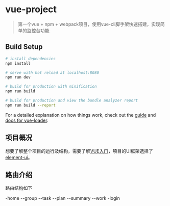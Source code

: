 # vue-project

> 第一个vue + npm + webpack项目，使用vue-cli脚手架快速搭建，实现简单的监控台功能

## Build Setup

``` bash
# install dependencies
npm install

# serve with hot reload at localhost:8080
npm run dev

# build for production with minification
npm run build

# build for production and view the bundle analyzer report
npm run build --report
```

For a detailed explanation on how things work, check out the [guide](http://vuejs-templates.github.io/webpack/) and [docs for vue-loader](http://vuejs.github.io/vue-loader).

## 项目概况

想要了解整个项目的运行及结构，需要了解[VUE入门](https://cn.vuejs.org)，项目的UI框架选择了[element-ui](http://element-cn.eleme.io/#/zh-CN/component/menu)。

## 路由介绍
路由结构如下

-home
--group
--task
--plan
--summary
--work
-login
